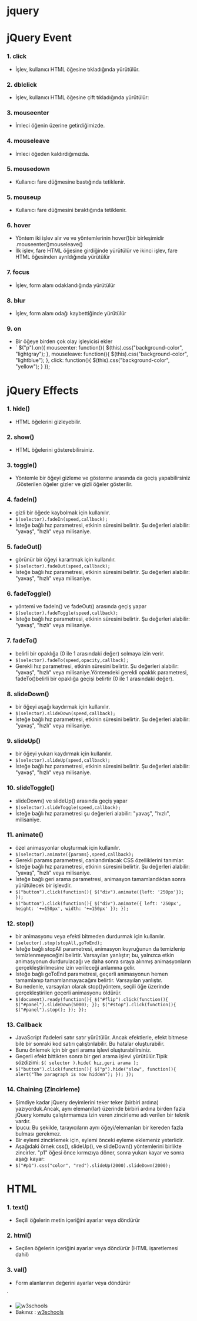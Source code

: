 # jquery

# jQuery Event

### 1. click
  - İşlev, kullanıcı HTML öğesine tıkladığında yürütülür.
### 2. dblclick	
  - İşlev, kullanıcı HTML öğesine çift tıkladığında yürütülür:
### 3. mouseenter	
  - İmleci öğenin üzerine getirdiğimizde.
### 4. mouseleave	 	
   - İmleci öğeden kaldırdığımızda.
### 5. mousedown 
   - Kullanıcı fare düğmesine bastığında tetiklenir.
### 5. mouseup
   - Kullanıcı fare düğmesini bıraktığında tetiklenir.
### 6. hover   
   - Yöntem iki işlev alır ve ve yöntemlerinin hover()bir birleşimidir .mouseenter()mouseleave()
   - İlk işlev, fare HTML öğesine girdiğinde yürütülür ve ikinci işlev, fare HTML öğesinden ayrıldığında yürütülür
### 7. focus
   - İşlev, form alanı odaklandığında yürütülür
### 8. blur
   - İşlev, form alanı odağı kaybettiğinde yürütülür
### 9. on
   - Bir öğeye birden çok olay işleyicisi ekler
   - ` $("p").on({
  mouseenter: function(){
    $(this).css("background-color", "lightgray");
  },
  mouseleave: function(){
    $(this).css("background-color", "lightblue");
  },
  click: function(){
    $(this).css("background-color", "yellow");
  }
}); 


# jQuery Effects

### 1. hide() 
  - HTML öğelerini  gizleyebilir.
### 2. show()
  -  HTML öğelerini gösterebilirsiniz.
### 3. toggle()
  - Yöntemle bir öğeyi gizleme ve gösterme arasında da geçiş yapabilirsiniz .Gösterilen öğeler gizler ve gizli öğeler gösterilir.
### 4. fadeIn()
  - gizli bir öğede kaybolmak için kullanılır.
  -  `$(selector).fadeIn(speed,callback);`
  -  İsteğe bağlı hız parametresi, etkinin süresini belirtir. Şu değerleri alabilir: "yavaş", "hızlı" veya milisaniye.
### 5. fadeOut()
  - görünür bir öğeyi karartmak için kullanılır.
  - `$(selector).fadeOut(speed,callback);`
  - İsteğe bağlı hız parametresi, etkinin süresini belirtir. Şu değerleri alabilir: "yavaş", "hızlı" veya milisaniye.
### 6. fadeToggle()
  - yöntemi ve  fadeIn() ve fadeOut() arasında geçiş yapar
  - `$(selector).fadeToggle(speed,callback);` 
  - İsteğe bağlı hız parametresi, etkinin süresini belirtir. Şu değerleri alabilir: "yavaş", "hızlı" veya milisaniye.
### 7. fadeTo()
  - belirli bir opaklığa (0 ile 1 arasındaki değer) solmaya izin verir.
  - `$(selector).fadeTo(speed,opacity,callback);`
  - Gerekli hız parametresi, etkinin süresini belirtir. Şu değerleri alabilir: "yavaş", "hızlı" veya milisaniye.Yöntemdeki gerekli opaklık parametresi, fadeTo()belirli bir opaklığa geçişi belirtir (0 ile 1 arasındaki değer).
### 8. slideDown()
  -  bir öğeyi aşağı kaydırmak için kullanılır.
  - `$(selector).slideDown(speed,callback);` 
  - İsteğe bağlı hız parametresi, etkinin süresini belirtir. Şu değerleri alabilir: "yavaş", "hızlı" veya milisaniye.
### 9. slideUp()
  - bir öğeyi yukarı kaydırmak için kullanılır.
  - `$(selector).slideUp(speed,callback);`
  - İsteğe bağlı hız parametresi, etkinin süresini belirtir. Şu değerleri alabilir: "yavaş", "hızlı" veya milisaniye.
### 10. slideToggle()
  - slideDown() ve slideUp() arasında geçiş yapar 
  - `$(selector).slideToggle(speed,callback);`
  - İsteğe bağlı hız parametresi şu değerleri alabilir: "yavaş", "hızlı", milisaniye.
### 11.  animate()
  - özel animasyonlar oluşturmak için kullanılır.
  - `$(selector).animate({params},speed,callback);`
  - Gerekli params parametresi, canlandırılacak CSS özelliklerini tanımlar.
  - İsteğe bağlı hız parametresi, etkinin süresini belirtir. Şu değerleri alabilir: "yavaş", "hızlı" veya milisaniye.
  - İsteğe bağlı geri arama parametresi, animasyon tamamlandıktan sonra yürütülecek bir işlevdir.
  - `$("button").click(function(){
  $("div").animate({left: '250px'});
}); `
  - `$("button").click(function(){
  $("div").animate({
    left: '250px',
    height: '+=150px',
    width: '+=150px'
  });
}); `

### 12.  stop() 
  -  bir animasyonu veya efekti bitmeden durdurmak için kullanılır.
  - `(selector).stop(stopAll,goToEnd);`
  - İsteğe bağlı stopAll parametresi, animasyon kuyruğunun da temizlenip temizlenmeyeceğini belirtir. Varsayılan yanlıştır; bu, yalnızca etkin animasyonun durdurulacağı ve daha sonra sıraya alınmış animasyonların gerçekleştirilmesine izin verileceği anlamına gelir.
  - İsteğe bağlı goToEnd parametresi, geçerli animasyonun hemen tamamlanıp tamamlanmayacağını belirtir. Varsayılan yanlıştır.
  - Bu nedenle, varsayılan olarak stop()yöntem, seçili öğe üzerinde gerçekleştirilen geçerli animasyonu öldürür.
  - `$(document).ready(function(){
  $("#flip").click(function(){
    $("#panel").slideDown(5000);
  });
  $("#stop").click(function(){
    $("#panel").stop();
  });
});`
  
### 13.  Callback 
  - JavaScript ifadeleri satır satır yürütülür. Ancak efektlerle, efekt bitmese bile bir sonraki kod satırı çalıştırılabilir. Bu hatalar oluşturabilir.
  - Bunu önlemek için bir geri arama işlevi oluşturabilirsiniz.
  - Geçerli efekt bittikten sonra bir geri arama işlevi yürütülür.Tipik sözdizimi: `$( selector ).hide( hız,geri arama );`
  - `$("button").click(function(){
  $("p").hide("slow", function(){
    alert("The paragraph is now hidden");
  });
});`
### 14.  Chaining (Zincirleme)
  - Şimdiye kadar jQuery deyimlerini teker teker (birbiri ardına) yazıyorduk.Ancak, aynı eleman(lar) üzerinde birbiri ardına birden fazla jQuery komutu çalıştırmamıza izin veren zincirleme adı verilen bir teknik vardır.
  - İpucu: Bu şekilde, tarayıcıların aynı öğeyi/elemanları bir kereden fazla bulması gerekmez.
  - Bir eylemi zincirlemek için, eylemi önceki eyleme eklemeniz yeterlidir.
  - Aşağıdaki örnek css(), slideUp(), ve slideDown() yöntemlerini birlikte zincirler. "p1" öğesi önce kırmızıya döner, sonra yukarı kayar ve sonra aşağı kayar:
  - `$("#p1").css("color", "red").slideUp(2000).slideDown(2000);`
# HTML
### 1. text()
  - Seçili öğelerin metin içeriğini ayarlar veya döndürür
### 2. html()
  - Seçilen öğelerin içeriğini ayarlar veya döndürür (HTML işaretlemesi dahil)
### 3. val()
  - Form alanlarının değerini ayarlar veya döndürür








`
* ![w3schools](https://media-exp1.licdn.com/dms/image/C4D0BAQHF7HLEYX6LSQ/company-logo_200_200/0/1607800000814?e=2147483647&v=beta&t=GKHAiWXada76R0r6gBhEGAr_3bVZjJPZmPDd5gdsLPM)
* Bakınız : [w3schools](https://www.w3schools.com/jquery/jquery_events.asp)
